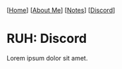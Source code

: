 [[Home](index.md)] [[About Me](ABOUT.md)] [[Notes](NOTES.md)] [[Discord](DISCORD.md)]

# RUH: Discord
Lorem ipsum dolor sit amet.
